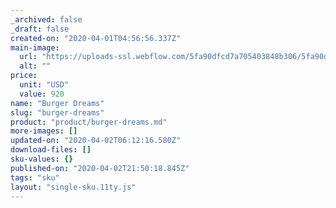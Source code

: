```yaml
---
_archived: false
_draft: false
created-on: "2020-04-01T04:56:56.337Z"
main-image:
  url: "https://uploads-ssl.webflow.com/5fa90dfcd7a705403848b306/5fa90dfcd7a7056d0e48b311_Burger%2003.png"
  alt: ""
price:
  unit: "USD"
  value: 920
name: "Burger Dreams"
slug: "burger-dreams"
product: "product/burger-dreams.md"
more-images: []
updated-on: "2020-04-02T06:12:16.580Z"
download-files: []
sku-values: {}
published-on: "2020-04-02T21:50:18.845Z"
tags: "sku"
layout: "single-sku.11ty.js"
---
```



